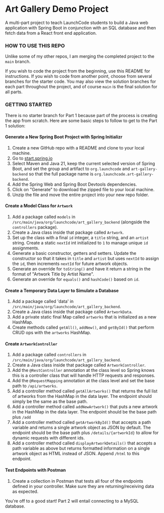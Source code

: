# Art Gallery Demo Project
A multi-part project to teach LaunchCode students to build a Java web application with Spring Boot in conjunction with an SQL database and then fetch data from a React front end application.

### HOW TO USE THIS REPO
Unlike some of my other repos, I am merging the completed project to the `main` branch.

If you wish to code the project from the beginning, use this README for instructions. If you wish to code from another point, choose from several branches for the starter code. You may also view the solution branches for each part throughout the project, and of course `main` is the final solution for all parts.

### GETTING STARTED
There is no starter branch for Part 1 because part of the process is creating the app from scratch. Here are some basic steps to follow to get to the Part 1 solution:

#### Generate a New Spring Boot Project with Spring Initializr
1. Create a new GitHub repo with a README and clone to your local machine.
1. Go to [start.spring.io](https://start.spring.io)
1. Select Maven and Java 21, keep the current selected version of Spring Boot, and set the group and artifact to `org.launchcode` and `art-gallery-backend` so that the full package name is `org.launchcode.art-gallery-backend`.
1. Add the Spring Web and Spring Boot Devtools dependencies.
1. Click on "Generate" to download the zipped file to your local machine.
1. Unzip the file and move the entire project into your new repo folder.

#### Create a Model Class for `Artwork`
1. Add a package called `models` in `/src/main/java/org/launchcode/art_gallery_backend` (alongside the `controllers` package).
1. Create a Java class inside that package called `Artwork`.
1. Set up the class with a final `id` integer, a `title` string, and an `artist` string. Create a static `nextId` int initialized to `1` to manage unique `id` assignments.
1. Generate a basic constructor, getters and setters. Update the constructor so that it takes in `title` and `artist` but uses `nextId` to assign the `id`, then increments `nextId` for future artwork objects.
1. Generate an override for `toString()` and have it return a string in the format of "Artwork Title by Artist Name".
1. Generate an override for `equals()` and `hashCode()` based on `id`.

#### Create a Temporary Data Layer to Simulate a Database
1. Add a package called 'data' in `/src/main/java/org/launchcode/art_gallery_backend`.
1. Create a Java class inside that package called `ArtworkData`.
1. Add a private static final Map called `artworks` that is initialized as a new HashMap.
1. Create methods called `getAll()`, `addNew()`, and `getById()` that perform CRUD ops with the `artworks` HashMap.

#### Create `ArtworkController`
1. Add a package called `controllers` in `/src/main/java/org/launchcode/art_gallery_backend`.
1. Create a Java class inside that package called `ArtworkController`.
1. Add the `@RestController` annotation at the class level so Spring knows this is a controller class that will handle HTTP requests and responses.
1. Add the `@RequestMapping` annotation at the class level and set the base path to `/api/artworks`.
1. Add a controller method called `getAllArtworks()` that returns the full list of artworks from the HashMap in the data layer. The endpoint should simply be the same as the base path.
1. Add a controller method called `addNewArtwork()` that puts a new artwork in the HashMap in the data layer. The endpoint should be the base path plus `/add`
1. Add a controller method called `getArtworkById()` that accepts a path variable and returns a single artwork object as JSON by default. The endpoint should be the base path plus `/details/{artworkId}` to allow for dynamic requests with different ids.
1. Add a controller method called `displayArtworkDetails()` that accepts a path variable as above but returns formatted information on a single artwork object as HTML instead of JSON. Append `/html` to this endpoint.

#### Test Endpoints with Postman
1. Create a collection in Postman that tests all four of the endpoints defined in your controller. Make sure they are returning/receiving data as expected.

You're off to a good start! Part 2 will entail connecting to a MySQL database.
